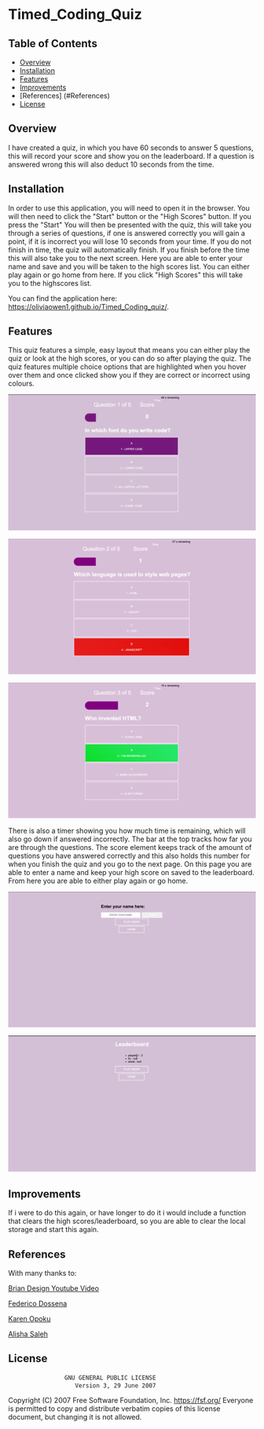 # Timed_Coding_Quiz

## Table of Contents

* [Overview](#Overview)
* [Installation](#Installation)
* [Features](#Features)
* [Improvements](#Improvements)
* [References] (#References)
* [License](#license)


## Overview
I have created a quiz, in which you have 60 seconds to answer 5 questions, this will record your score and show you on the leaderboard. If a question is answered wrong this will also deduct 10 seconds from the time.

## Installation
In order to use this application, you will need to open it in the browser. You will then need to click the "Start" button or the "High Scores" button.
If you press the "Start" You will then be presented with the quiz, this will take you through a series of questions, if one is answered correctly you will gain a point, if it is incorrect you will lose 10 seconds from your time. If you do not finish in time, the quiz will automatically finish. If you finish before the time this will also take you to the next screen. Here you are able to enter your name and save and you will be taken to the high scores list. You can either play again or go home from here.
If you click "High Scores" this will take you to the highscores list.

You can find the application here:  https://oliviaowen1.github.io/Timed_Coding_quiz/.

## Features
This quiz features a simple, easy layout that means you can either play the quiz or look at the high scores, or you can do so after playing the quiz. The quiz features multiple choice options that are highlighted when you hover over them and once clicked show you if they are correct or incorrect using colours. 


![Multiple Choice with hover](https://raw.githubusercontent.com/oliviaowen1/Timed_Coding_Quiz/main/Assets/Screenshot%202021-01-10%20at%2022.44.23.png)



![Multiple Choice with Incorrect](https://raw.githubusercontent.com/oliviaowen1/Timed_Coding_Quiz/main/Assets/incorrect.png)



![Multiple Choice with Correct](https://raw.githubusercontent.com/oliviaowen1/Timed_Coding_Quiz/main/Assets/correct.png)



There is also a timer showing you how much time is remaining, which will also go down if answered incorrectly. The bar at the top tracks how far you are through the questions. The score element keeps track of the amount of questions you have answered correctly and this also holds this number for when you finish the quiz and you go to the next page. On this page you are able to enter a name and keep your high score on saved to the leaderboard. From here you are able to either play again or go home.

![Enter Name](https://raw.githubusercontent.com/oliviaowen1/Timed_Coding_Quiz/main/Assets/Screenshot%202021-01-10%20at%2022.45.05.png)




![Leaderboard](https://raw.githubusercontent.com/oliviaowen1/Timed_Coding_Quiz/main/Assets/Screenshot%202021-01-10%20at%2022.48.11.png)


## Improvements

If i were to do this again, or have longer to do it i would include a function that clears the high scores/leaderboard, so you are able to clear the local storage and start this again.

## References

With many thanks to:

[Brian Design Youtube Video](https://www.youtube.com/watch?v=f4fB9Xg2JEY&t=1542s)

[Federico Dossena](https://fdossena.com/?p=html5cool/buttons/i.frag)

[Karen Opoku](https://github.com/Karen-O94)

[Alisha Saleh](https://github.com/AlishaSaleh)


## License
                    GNU GENERAL PUBLIC LICENSE
                       Version 3, 29 June 2007

 Copyright (C) 2007 Free Software Foundation, Inc. <https://fsf.org/>
 Everyone is permitted to copy and distribute verbatim copies
 of this license document, but changing it is not allowed.